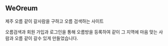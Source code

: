## WeOreum

제주 오름 같이 갈사람을 구하고 오름 검색하는 사이트

오름검색과 회원 가입과 로그인을 통해 오름방을 등록하여 같이 그 지역에 마음 맞는 사람과 오름 같이 갈수 있게 만들었습니다.
